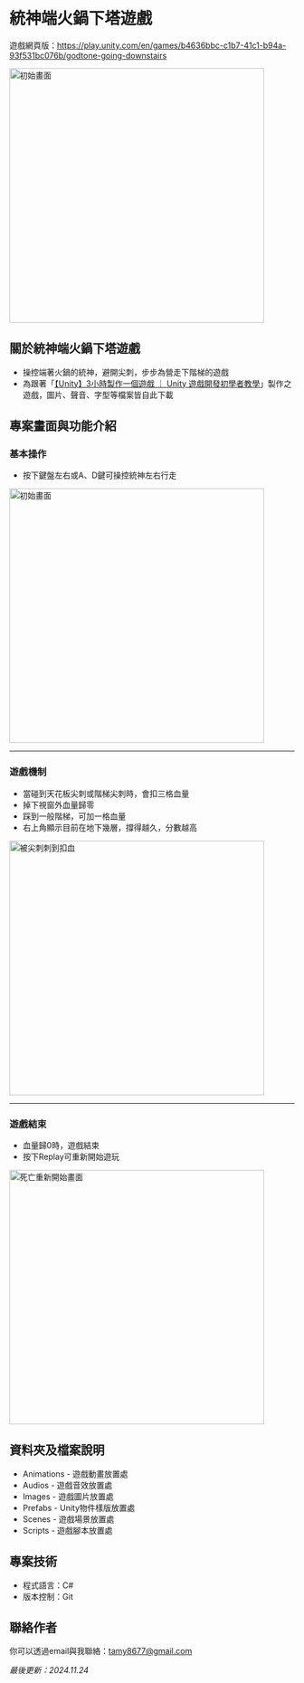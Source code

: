 # 統神端火鍋下塔遊戲
遊戲網頁版：https://play.unity.com/en/games/b4636bbc-c1b7-41c1-b94a-93f531bc076b/godtone-going-downstairs

<img width="450" alt="初始畫面" src="https://github.com/user-attachments/assets/5523412a-a008-4bbc-9482-f48052fc9ca0">

## 關於統神端火鍋下塔遊戲
- 操控端著火鍋的統神，避開尖刺，步步為營走下階梯的遊戲
- 為跟著「[【Unity】3小時製作一個遊戲 ｜ Unity 遊戲開發初學者教學](https://www.youtube.com/watch?v=nPW6tKeapsM)」製作之遊戲，圖片、聲音、字型等檔案皆自此下載

<!-- 專案目的 -->

<!-- ## 簡介
- 本專案為統神端火鍋下塔遊戲遊戲，玩家需操控統神，透過避開尖刺走下樓梯，避免生命條用罄及掉下視窗外
- 撐得越久分數越高
- 為跟著「[【python】pygame 3小時製作一個遊戲](https://www.youtube.com/watch?v=61eX0bFAsYs)」製作之遊戲，圖片、聲音、字型等檔案皆自此下載
 -->

<!-- ## 功能 -->

## 專案畫面與功能介紹
### 基本操作
- 按下鍵盤左右或A、D鍵可操控統神左右行走

<img width="450" alt="初始畫面" src="https://github.com/user-attachments/assets/5523412a-a008-4bbc-9482-f48052fc9ca0">

<hr>

### 遊戲機制
- 當碰到天花板尖刺或階梯尖刺時，會扣三格血量
- 掉下視窗外血量歸零
- 踩到一般階梯，可加一格血量
- 右上角顯示目前在地下幾層，撐得越久，分數越高

<img width="450" alt="被尖刺刺到扣血" src="https://github.com/user-attachments/assets/f56abfeb-9c14-4207-831f-19f864909a4d">

<hr>

### 遊戲結束
- 血量歸0時，遊戲結束
- 按下Replay可重新開始遊玩

<img width="450" alt="死亡重新開始畫面" src="https://github.com/user-attachments/assets/742216f7-3b55-4ec0-b3df-f354e2aa4f95">


<!-- ## 安裝

### 取得專案
```bash
git clone https://github.com/TamyTsai/Godtone-going-downstairs.git
```
### 移動到專案內
```bash
cd Godtone-going-downstairs
``` -->

## 資料夾及檔案說明
- Animations - 遊戲動畫放置處
- Audios - 遊戲音效放置處
- Images - 遊戲圖片放置處
- Prefabs - Unity物件樣版放置處
- Scenes - 遊戲場景放置處
- Scripts - 遊戲腳本放置處

<!-- ## 專案技術詳細說明-->

## 專案技術
- 程式語言：C#
- 版本控制：Git

## 聯絡作者
你可以透過email與我聯絡：tamy8677@gmail.com

<i>最後更新：2024.11.24</i>
